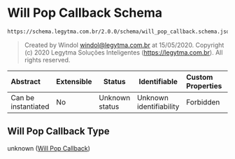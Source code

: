 # Will Pop Callback Schema

```txt
https://schema.legytma.com.br/2.0.0/schema/will_pop_callback.schema.json
```




> Created by Windol [windol@legytma.com.br](mailto:windol@legytma.com.br) at 15/05/2020.
> Copyright (c) 2020 Legytma Soluções Inteligentes (<https://legytma.com.br>). All rights reserved.
>

| Abstract            | Extensible | Status         | Identifiable            | Custom Properties | Additional Properties | Access Restrictions | Defined In                                                                                      |
| :------------------ | ---------- | -------------- | ----------------------- | :---------------- | --------------------- | ------------------- | ----------------------------------------------------------------------------------------------- |
| Can be instantiated | No         | Unknown status | Unknown identifiability | Forbidden         | Allowed               | none                | [will_pop_callback.schema.json](../schema/will_pop_callback.schema.json) |

## Will Pop Callback Type

unknown ([Will Pop Callback](will_pop_callback.md))

